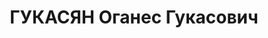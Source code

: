 ---
title: ГУКАСЯН Оганес Гукасович
description: 'Род. в 1901, грузин, член ВКП(б) с 1928.

  Звание: 13.01.1936 - сержант ГБ (ЗСФСР).

  опер. Ахалкалакского РО УГБ НКВД Грузинской ССР, уволен 25.08.1937.

  Осужден 10.11.1937 Тройкой НКВД.'
---